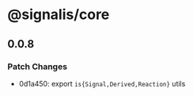 # @signalis/core

## 0.0.8

### Patch Changes

- 0d1a450: export `is{Signal,Derived,Reaction}` utils
